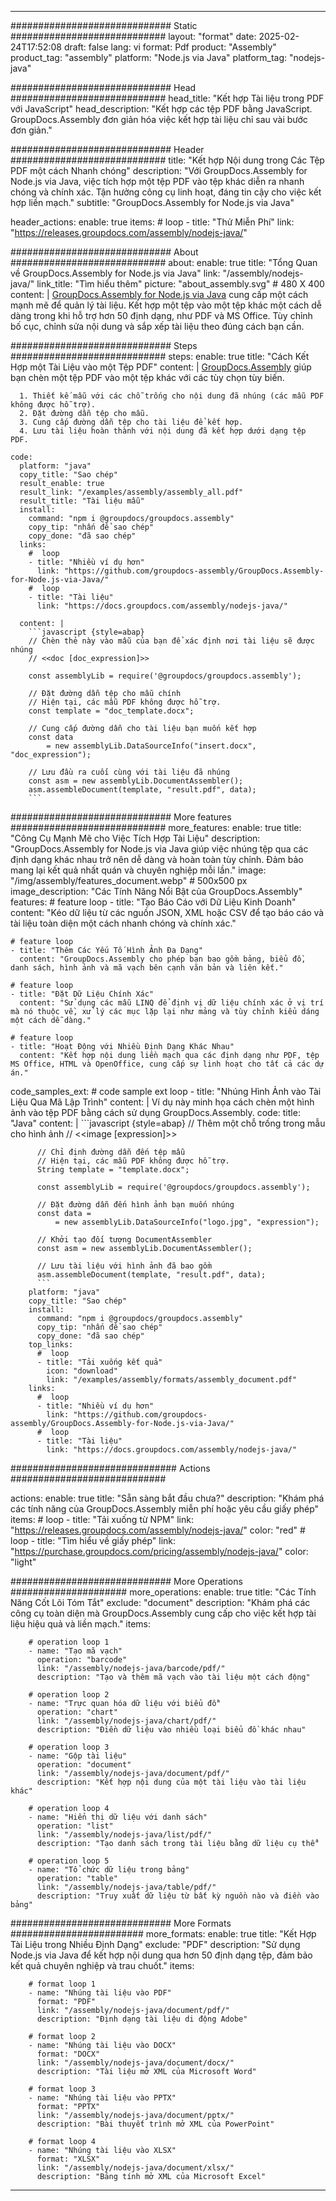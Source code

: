 



---
############################# Static ############################
layout: "format"
date:  2025-02-24T17:52:08
draft: false
lang: vi
format: Pdf
product: "Assembly"
product_tag: "assembly"
platform: "Node.js via Java"
platform_tag: "nodejs-java"

############################# Head ############################
head_title: "Kết hợp Tài liệu trong PDF với JavaScript"
head_description: "Kết hợp các tệp PDF bằng JavaScript. GroupDocs.Assembly đơn giản hóa việc kết hợp tài liệu chỉ sau vài bước đơn giản."

############################# Header ############################
title: "Kết hợp Nội dung trong Các Tệp PDF một cách Nhanh chóng" 
description: "Với GroupDocs.Assembly for Node.js via Java, việc tích hợp một tệp PDF vào tệp khác diễn ra nhanh chóng và chính xác. Tận hưởng công cụ linh hoạt, đáng tin cậy cho việc kết hợp liền mạch."
subtitle: "GroupDocs.Assembly for Node.js via Java" 

header_actions:
  enable: true
  items:
    #  loop
    - title: "Thử Miễn Phí"
      link: "https://releases.groupdocs.com/assembly/nodejs-java/"
      
############################# About ############################
about:
    enable: true
    title: "Tổng Quan về GroupDocs.Assembly for Node.js via Java"
    link: "/assembly/nodejs-java/"
    link_title: "Tìm hiểu thêm"
    picture: "about_assembly.svg" # 480 X 400
    content: |
       [GroupDocs.Assembly for Node.js via Java](/assembly/nodejs-java/) cung cấp một cách mạnh mẽ để quản lý tài liệu. Kết hợp một tệp vào một tệp khác một cách dễ dàng trong khi hỗ trợ hơn 50 định dạng, như PDF và MS Office. Tùy chỉnh bố cục, chỉnh sửa nội dung và sắp xếp tài liệu theo đúng cách bạn cần.

############################# Steps ############################
steps:
    enable: true
    title: "Cách Kết Hợp một Tài Liệu vào một Tệp PDF"
    content: |
      [GroupDocs.Assembly](/assembly/nodejs-java/) giúp bạn chèn một tệp PDF vào một tệp khác với các tùy chọn tùy biến.
      
      1. Thiết kế mẫu với các chỗ trống cho nội dung đã nhúng (các mẫu PDF không được hỗ trợ).
      2. Đặt đường dẫn tệp cho mẫu.
      3. Cung cấp đường dẫn tệp cho tài liệu để kết hợp.
      4. Lưu tài liệu hoàn thành với nội dung đã kết hợp dưới dạng tệp PDF.
   
    code:
      platform: "java"
      copy_title: "Sao chép"
      result_enable: true
      result_link: "/examples/assembly/assembly_all.pdf"
      result_title: "Tài liệu mẫu"
      install:
        command: "npm i @groupdocs/groupdocs.assembly"
        copy_tip: "nhấn để sao chép"
        copy_done: "đã sao chép"
      links:
        #  loop
        - title: "Nhiều ví dụ hơn"
          link: "https://github.com/groupdocs-assembly/GroupDocs.Assembly-for-Node.js-via-Java/"
        #  loop
        - title: "Tài liệu"
          link: "https://docs.groupdocs.com/assembly/nodejs-java/"
          
      content: |
        ```javascript {style=abap}
        // Chèn thẻ này vào mẫu của bạn để xác định nơi tài liệu sẽ được nhúng
        // <<doc [doc_expression]>>
    
        const assemblyLib = require('@groupdocs/groupdocs.assembly');

        // Đặt đường dẫn tệp cho mẫu chính
        // Hiện tại, các mẫu PDF không được hỗ trợ.
        const template = "doc_template.docx";

        // Cung cấp đường dẫn cho tài liệu bạn muốn kết hợp
        const data 
            = new assemblyLib.DataSourceInfo("insert.docx", "doc_expression");

        // Lưu đầu ra cuối cùng với tài liệu đã nhúng
        const asm = new assemblyLib.DocumentAssembler();
        asm.assembleDocument(template, "result.pdf", data);
        ```           

############################# More features ############################
more_features:
  enable: true
  title: "Công Cụ Mạnh Mẽ cho Việc Tích Hợp Tài Liệu"
  description: "GroupDocs.Assembly for Node.js via Java giúp việc nhúng tệp qua các định dạng khác nhau trở nên dễ dàng và hoàn toàn tùy chỉnh. Đảm bảo mang lại kết quả nhất quán và chuyên nghiệp mỗi lần."
  image: "/img/assembly/features_document.webp" # 500x500 px
  image_description: "Các Tính Năng Nổi Bật của GroupDocs.Assembly"
  features:
    # feature loop
    - title: "Tạo Báo Cáo với Dữ Liệu Kinh Doanh"
      content: "Kéo dữ liệu từ các nguồn JSON, XML hoặc CSV để tạo báo cáo và tài liệu toàn diện một cách nhanh chóng và chính xác."

    # feature loop
    - title: "Thêm Các Yếu Tố Hình Ảnh Đa Dạng"
      content: "GroupDocs.Assembly cho phép bạn bao gồm bảng, biểu đồ, danh sách, hình ảnh và mã vạch bên cạnh văn bản và liên kết."

    # feature loop
    - title: "Đặt Dữ Liệu Chính Xác"
      content: "Sử dụng các mẫu LINQ để định vị dữ liệu chính xác ở vị trí mà nó thuộc về, xử lý các mục lặp lại như mảng và tùy chỉnh kiểu dáng một cách dễ dàng."

    # feature loop
    - title: "Hoạt Động với Nhiều Định Dạng Khác Nhau"
      content: "Kết hợp nội dung liền mạch qua các định dạng như PDF, tệp MS Office, HTML và OpenOffice, cung cấp sự linh hoạt cho tất cả các dự án."
      
  code_samples_ext:
    # code sample ext loop
    - title: "Nhúng Hình Ảnh vào Tài Liệu Qua Mã Lập Trình"
      content: |
        Ví dụ này minh họa cách chèn một hình ảnh vào tệp PDF bằng cách sử dụng GroupDocs.Assembly.
      code:
        title: "Java"
        content: |
          ```javascript {style=abap}
          // Thêm một chỗ trống trong mẫu cho hình ảnh
          // <<image [expression]>>

          // Chỉ định đường dẫn đến tệp mẫu
          // Hiện tại, các mẫu PDF không được hỗ trợ.
          String template = "template.docx";
          
          const assemblyLib = require('@groupdocs/groupdocs.assembly');

          // Đặt đường dẫn đến hình ảnh bạn muốn nhúng
          const data =
              = new assemblyLib.DataSourceInfo("logo.jpg", "expression");

          // Khởi tạo đối tượng DocumentAssembler
          const asm = new assemblyLib.DocumentAssembler();

          // Lưu tài liệu với hình ảnh đã bao gồm
          asm.assembleDocument(template, "result.pdf", data);
          ```
        platform: "java"
        copy_title: "Sao chép"
        install:
          command: "npm i @groupdocs/groupdocs.assembly"
          copy_tip: "nhấn để sao chép"
          copy_done: "đã sao chép"
        top_links:
          #  loop
          - title: "Tải xuống kết quả"
            icon: "download"
            link: "/examples/assembly/formats/assembly_document.pdf"
        links:
          #  loop
          - title: "Nhiều ví dụ hơn"
            link: "https://github.com/groupdocs-assembly/GroupDocs.Assembly-for-Node.js-via-Java/"
          #  loop
          - title: "Tài liệu"
            link: "https://docs.groupdocs.com/assembly/nodejs-java/"
            

            


############################## Actions ############################

actions:
  enable: true
  title: "Sẵn sàng bắt đầu chưa?"
  description: "Khám phá các tính năng của GroupDocs.Assembly miễn phí hoặc yêu cầu giấy phép"
  items:
    #  loop
    - title: "Tải xuống từ NPM"
      link: "https://releases.groupdocs.com/assembly/nodejs-java/"
      color: "red"
        #  loop
    - title: "Tìm hiểu về giấy phép"
      link: "https://purchase.groupdocs.com/pricing/assembly/nodejs-java/"
      color: "light"


############################# More Operations #####################
more_operations:
    enable: true
    title: "Các Tính Năng Cốt Lõi Tóm Tắt"
    exclude: "document"
    description: "Khám phá các công cụ toàn diện mà GroupDocs.Assembly cung cấp cho việc kết hợp tài liệu hiệu quả và liền mạch."
    items: 
          
        # operation loop 1
        - name: "Tạo mã vạch"
          operation: "barcode"
          link: "/assembly/nodejs-java/barcode/pdf/"
          description: "Tạo và thêm mã vạch vào tài liệu một cách động"

        # operation loop 2
        - name: "Trực quan hóa dữ liệu với biểu đồ"
          operation: "chart"
          link: "/assembly/nodejs-java/chart/pdf/"
          description: "Điền dữ liệu vào nhiều loại biểu đồ khác nhau"

        # operation loop 3
        - name: "Gộp tài liệu"
          operation: "document"
          link: "/assembly/nodejs-java/document/pdf/"
          description: "Kết hợp nội dung của một tài liệu vào tài liệu khác"

        # operation loop 4
        - name: "Hiển thị dữ liệu với danh sách"
          operation: "list"
          link: "/assembly/nodejs-java/list/pdf/"
          description: "Tạo danh sách trong tài liệu bằng dữ liệu cụ thể"

        # operation loop 5
        - name: "Tổ chức dữ liệu trong bảng"
          operation: "table"
          link: "/assembly/nodejs-java/table/pdf/"
          description: "Truy xuất dữ liệu từ bất kỳ nguồn nào và điền vào bảng"
         
          
############################# More Formats ########################
more_formats:
    enable: true
    title: "Kết Hợp Tài Liệu trong Nhiều Định Dạng"
    exclude: "PDF"
    description: "Sử dụng Node.js via Java để kết hợp nội dung qua hơn 50 định dạng tệp, đảm bảo kết quả chuyên nghiệp và trau chuốt."
    items: 
          
        # format loop 1
        - name: "Nhúng tài liệu vào PDF"
          format: "PDF"
          link: "/assembly/nodejs-java/document/pdf/"
          description: "Định dạng tài liệu di động Adobe"
          
        # format loop 2
        - name: "Nhúng tài liệu vào DOCX"
          format: "DOCX"
          link: "/assembly/nodejs-java/document/docx/"
          description: "Tài liệu mở XML của Microsoft Word"
          
        # format loop 3
        - name: "Nhúng tài liệu vào PPTX"
          format: "PPTX"
          link: "/assembly/nodejs-java/document/pptx/"
          description: "Bài thuyết trình mở XML của PowerPoint"
          
        # format loop 4
        - name: "Nhúng tài liệu vào XLSX"
          format: "XLSX"
          link: "/assembly/nodejs-java/document/xlsx/"
          description: "Bảng tính mở XML của Microsoft Excel"


          

---